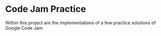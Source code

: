 # Code Jam Practice
 Within this project are the implementations of a few practice solutions of Google Code Jam
